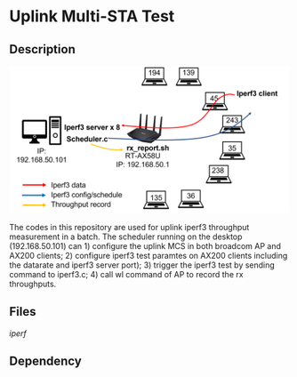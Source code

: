 # Uplink Multi-STA Test
## Description
![testbed](figures/uplink_testbed.png)

The codes in this repository are used for uplink iperf3 throughput measurement in a batch. The scheduler running on the desktop (192.168.50.101) can 1) configure the uplink MCS in both broadcom AP and AX200 clients; 2) configure iperf3 test paramtes on AX200 clients including the datarate and iperf3 server port); 3) trigger the iperf3 test by sending command to iperf3.c; 4) call wl command of AP to record the rx throughputs.
## Files
*iperf*

## Dependency
